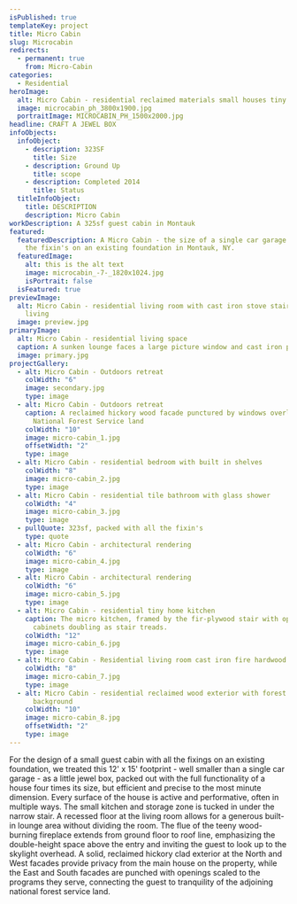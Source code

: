 ```yaml
---
isPublished: true
templateKey: project
title: Micro Cabin
slug: Microcabin
redirects:
  - permanent: true
    from: Micro-Cabin
categories:
  - Residential
heroImage:
  alt: Micro Cabin - residential reclaimed materials small houses tiny houses
  image: microcabin_ph_3800x1900.jpg
  portraitImage: MICROCABIN_PH_1500x2000.jpg
headline: CRAFT A JEWEL BOX
infoObjects:
  infoObject:
    - description: 323SF
      title: Size
    - description: Ground Up
      title: scope
    - description: Completed 2014
      title: Status
  titleInfoObject:
    title: DESCRIPTION
    description: Micro Cabin
workDescription: A 325sf guest cabin in Montauk
featured:
  featuredDescription: A Micro Cabin - the size of a single car garage - with all
    the fixin's on an existing foundation in Montauk, NY.
  featuredImage:
    alt: this is the alt text
    image: microcabin_-7-_1820x1024.jpg
    isPortrait: false
  isFeatured: true
previewImage:
  alt: Micro Cabin - residential living room with cast iron stove stair porn micro
    living
  image: preview.jpg
primaryImage:
  alt: Micro Cabin - residential living space
  caption: A sunken lounge faces a large picture window and cast iron pellet stove
  image: primary.jpg
projectGallery:
  - alt: Micro Cabin - Outdoors retreat
    colWidth: "6"
    image: secondary.jpg
    type: image
  - alt: Micro Cabin - Outdoors retreat
    caption: A reclaimed hickory wood facade punctured by windows overlooking the
      National Forest Service land
    colWidth: "10"
    image: micro-cabin_1.jpg
    offsetWidth: "2"
    type: image
  - alt: Micro Cabin - residential bedroom with built in shelves
    colWidth: "8"
    image: micro-cabin_2.jpg
    type: image
  - alt: Micro Cabin - residential tile bathroom with glass shower
    colWidth: "4"
    image: micro-cabin_3.jpg
    type: image
  - pullQuote: 323sf, packed with all the fixin's
    type: quote
  - alt: Micro Cabin - architectural rendering
    colWidth: "6"
    image: micro-cabin_4.jpg
    type: image
  - alt: Micro Cabin - architectural rendering
    colWidth: "6"
    image: micro-cabin_5.jpg
    type: image
  - alt: Micro Cabin - residential tiny home kitchen
    caption: The micro kitchen, framed by the fir-plywood stair with operable
      cabinets doubling as stair treads.
    colWidth: "12"
    image: micro-cabin_6.jpg
    type: image
  - alt: Micro Cabin - Residential living room cast iron fire hardwood
    colWidth: "8"
    image: micro-cabin_7.jpg
    type: image
  - alt: Micro Cabin - residential reclaimed wood exterior with forest in the
      background
    colWidth: "10"
    image: micro-cabin_8.jpg
    offsetWidth: "2"
    type: image
---
```


For the design of a small guest cabin with all the fixings on an existing foundation, we treated this 12' x 15' footprint - well smaller than a single car garage - as a little jewel box, packed out with the full functionality of a house four times its size, but efficient and precise to the most minute dimension. Every surface of the house is active and performative, often in multiple ways. The small kitchen and storage zone is tucked in under the narrow stair. A recessed floor at the living room allows for a generous built-in lounge area without dividing the room. The flue of the teeny wood-burning fireplace extends from ground floor to roof line, emphasizing the double-height space above the entry and inviting the guest to look up to the skylight overhead. A solid, reclaimed hickory clad exterior at the North and West facades provide privacy from the main house on the property, while the East and South facades are punched with openings scaled to the programs they serve, connecting the guest to tranquility of the adjoining national forest service land.
